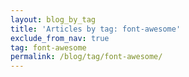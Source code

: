 ```yaml
---
layout: blog_by_tag
title: 'Articles by tag: font-awesome'
exclude_from_nav: true
tag: font-awesome
permalink: /blog/tag/font-awesome/
---
```

